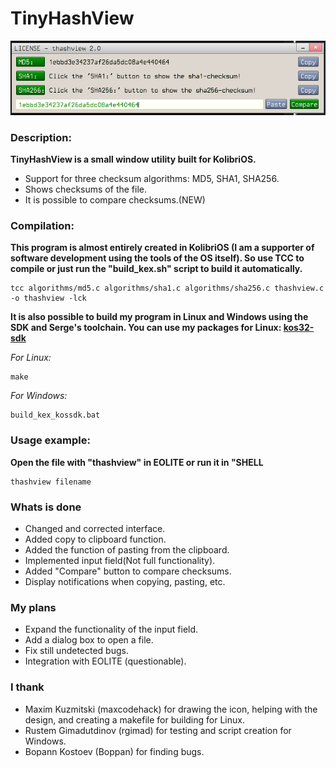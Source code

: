 # TinyHashView

![Window screenshot](screen.png)

### Description:

**TinyHashView is a small window utility built for KolibriOS.**

- Support for three checksum algorithms: MD5, SHA1, SHA256.
- Shows checksums of the file.
- It is possible to compare checksums.(NEW)

### Compilation:

**This program is almost entirely created in KolibriOS (I am a supporter of software development using the tools of the OS itself). So use TCC to compile or just run the "build_kex.sh" script to build it automatically.**

    tcc algorithms/md5.c algorithms/sha1.c algorithms/sha256.c thashview.c -o thashview -lck
    
**It is also possible to build my program in Linux and Windows using the SDK and Serge's toolchain. You can use my packages for Linux: [kos32-sdk](https://github.com/turbocat2001/kos32-sdk-linux)**

*For Linux:*

    make

*For Windows:*
    
    build_kex_kossdk.bat   
    
### Usage example:

**Open the file with "thashview" in EOLITE or run it in "SHELL**
    
    thashview filename

### Whats is done

- Changed and corrected interface.
- Added copy to clipboard function.
- Added the function of pasting from the clipboard.
- Implemented input field(Not full functionality).
- Added "Compare" button to compare checksums.
- Display notifications when copying, pasting, etc.

### My plans
 
- Expand the functionality of the input field.
- Add a dialog box to open a file. 
- Fix still undetected bugs. 
- Integration with EOLITE (questionable).

### I thank
- Maxim Kuzmitski (maxcodehack) for drawing the icon, helping with the design, and creating a makefile for building for Linux.
- Rustem Gimadutdinov (rgimad) for testing and script creation for Windows.
- Bopann Kostoev (Boppan) for finding bugs.






   
